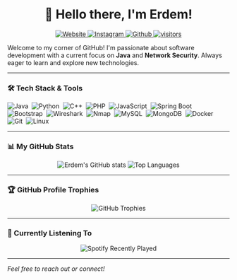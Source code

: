 <h1 align="center">👋 Hello there, I'm Erdem!</h1>

<p align="center">
  <a href="https://www.erdemcalikoglu.com/" target="_blank">
    <img src="https://img.shields.io/badge/website-000000?style=for-the-badge&logo=About.me&logoColor=white" alt="Website">
  </a>
  <a href="https://www.instagram.com/dobrodetell/" target="_blank">
    <img src="https://img.shields.io/badge/Instagram-E4405F?style=for-the-badge&logo=instagram&logoColor=white" alt="Instagram">
  </a>
  <a href="https://github.com/xassasinsoulx" target="_blank">
    <img src="https://img.shields.io/badge/-Github-232323?style=for-the-badge&logo=Github&logoColor=white" alt="Github">
  </a>
  <a href="https://visitor-badge.laobi.icu/badge?page_id=xassasinsoulx">
     <img src="https://visitor-badge.laobi.icu/badge?page_id=xassasinsoulx" alt="visitors"/>
   </a>
</p>

Welcome to my corner of GitHub! I'm passionate about software development with a current focus on **Java** and **Network Security**. Always eager to learn and explore new technologies.

---

### 🛠️ Tech Stack & Tools

<p align="left">
  <!-- Languages -->
  <img src="https://img.shields.io/badge/Java-ED8B00?style=for-the-badge&logo=openjdk&logoColor=white" alt="Java"/>&nbsp;
  <img src="https://img.shields.io/badge/Python-3776AB?style=for-the-badge&logo=python&logoColor=white" alt="Python"/>&nbsp;
  <img src="https://img.shields.io/badge/C%2B%2B-00599C?style=for-the-badge&logo=c%2B%2B&logoColor=white" alt="C++"/>&nbsp;
  <img src="https://img.shields.io/badge/PHP-777BB4?style=for-the-badge&logo=php&logoColor=white" alt="PHP"/>&nbsp;
  <img src="https://img.shields.io/badge/JavaScript-F7DF1E?style=for-the-badge&logo=javascript&logoColor=black" alt="JavaScript"/>&nbsp;
  <!-- Frameworks -->
  <img src="https://img.shields.io/badge/Spring_Boot-6DB33F?style=for-the-badge&logo=spring-boot&logoColor=white" alt="Spring Boot"/>&nbsp;
  <img src="https://img.shields.io/badge/Bootstrap-563D7C?style=for-the-badge&logo=bootstrap&logoColor=white" alt="Bootstrap"/>&nbsp;
  <!-- Security -->
  <img src="https://img.shields.io/badge/Wireshark-1679A7?&style=for-the-badge&logo=wireshark&logoColor=white" alt="Wireshark"/>&nbsp;
  <img src="https://img.shields.io/badge/Nmap-000000?style=for-the-badge&logo=nmap&logoColor=white" alt="Nmap"/>&nbsp;
  <!-- Databases -->
  <img src="https://img.shields.io/badge/MySQL-005C84?style=for-the-badge&logo=mysql&logoColor=white" alt="MySQL"/>&nbsp; <!-- Assuming SQL is MySQL, adjust if different -->
  <img src="https://img.shields.io/badge/MongoDB-4EA94B?style=for-the-badge&logo=mongodb&logoColor=white" alt="MongoDB"/>&nbsp; <!-- Assuming NoSQL is MongoDB, adjust if different -->
  <!-- Other -->
  <img src="https://img.shields.io/badge/Docker-2496ED?style=for-the-badge&logo=docker&logoColor=white" alt="Docker"/>&nbsp;
  <img src="https://img.shields.io/badge/Git-F05032?style=for-the-badge&logo=git&logoColor=white" alt="Git"/>&nbsp;
  <img src="https://img.shields.io/badge/Linux-FCC624?style=for-the-badge&logo=linux&logoColor=black" alt="Linux"/>&nbsp;
</p>

---

### 📊 My GitHub Stats

<p align="center">
  <img src="https://github-stats-xassasinsoulx.vercel.app/api?username=xassasinsoulx&count_private=true&show_icons=true&theme=radical&include_all_commits=true&card_width=450px" alt="Erdem's GitHub stats" />
  <img src="https://github-stats-xassasinsoulx.vercel.app/api/top-langs/?username=xassasinsoulx&layout=compact&theme=dark&langs_count=8&card_width=300px" alt="Top Languages" />
</p>

---

### 🏆 GitHub Profile Trophies

<p align="center">
  <img src="https://github-profile-trophy.vercel.app/?username=xassasinsoulx&theme=radical&row=1&column=7&margin-w=15&margin-h=15" alt="GitHub Trophies" />
</p>

---

### 🎵 Currently Listening To

<p align="center">
  <img src="https://spotify-recently-played-readme.vercel.app/api?user=xassasinsoulx&unique=yes&width=800px&count=5" alt="Spotify Recently Played" />
</p>

---

*Feel free to reach out or connect!*
